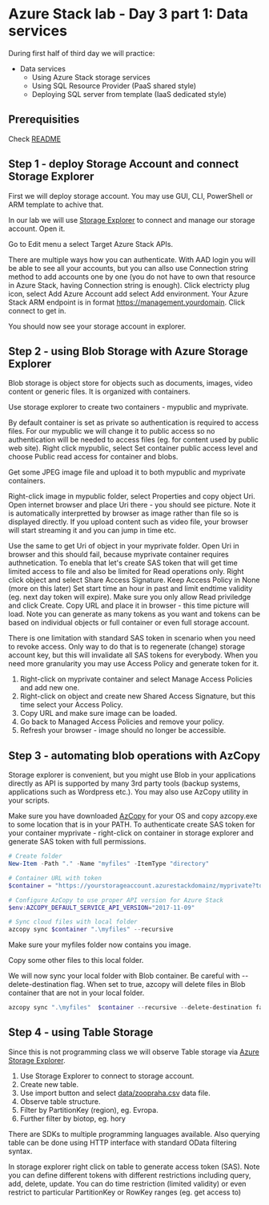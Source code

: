 # Azure Stack lab - Day 3 part 1: Data services
During first half of third day we will practice:
- Data services
  - Using Azure Stack storage services
  - Using SQL Resource Provider (PaaS shared style)
  - Deploying SQL server from template (IaaS dedicated style)

## Prerequisities
Check [README](./README.md)

## Step 1 - deploy Storage Account and connect Storage Explorer
First we will deploy storage account. You may use GUI, CLI, PowerShell or ARM template to achive that.

In our lab we will use [Storage Explorer](https://azure.microsoft.com/en-us/features/storage-explorer/) to connect and manage our storage account. Open it.

Go to Edit menu a select Target Azure Stack APIs.

There are multiple ways how you can authenticate. With AAD login you will be able to see all your accounts, but you can allso use Connection string method to add accounts one by one (you do not have to own that resource in Azure Stack, having Connection string is enough). Click electricty plug icon, select Add Azure Account add select Add environment. Your Azure Stack ARM endpoint is in format https://management.yourdomain. Click connect to get in.

You should now see your storage account in explorer.

## Step 2 - using Blob Storage with Azure Storage Explorer
Blob storage is object store for objects such as documents, images, video content or generic files. It is organized with containers.

Use storage explorer to create two containers - mypublic and myprivate. 

By default container is set as private so authentication is required to access files. For our mypublic we will change it to public access so no authentication will be needed to access files (eg. for content used by public web site). Right click mypublic, select  Set container public access level and choose Public read access for container and blobs.

Get some JPEG image file and upload it to both mypublic and myprivate containers.

Right-click image in mypublic folder, select Properties and copy object Uri. Open internet browser and place Uri there - you should see picture. Note it is automatically interpretted by browser as image rather than file so is displayed directly. If you upload content such as video file, your browser will start streaming it and you can jump in time etc.

Use the same to get Uri of object in your myprivate folder. Open Uri in browser and this should fail, because myprivate container requires authnetication. To enebla that let's create SAS token that will get time limited access to file and also be limited for Read operations only. Right click object and select Share Access Signature. Keep Access Policy in None (more on this later) Set start time an hour in past and limit endtime validity (eg. next day token will expire). Make sure you only allow Read priviledge and click Create. Copy URL and place it in browser - this time picture will load. Note you can generate as many tokens as you want and tokens can be based on individual objects or full container or even full storage account.

There is one limitation with standard SAS token in scenario when you need to revoke access. Only way to do that is to regenerate (change) storage account key, but this will invalidate all SAS tokens for everybody. When you need more granularity you may use Access Policy and generate token for it. 
1. Right-click on myprivate container and select Manage Access Policies and add new one. 
2. Right-click on object and create new Shared Access Signature, but this time select your Access Policy.
3. Copy URL and make sure image can be loaded.
4. Go back to Managed Access Policies and remove your policy.
5. Refresh your browser - image should no longer be accessible.

## Step 3 - automating blob operations with AzCopy
Storage explorer is convenient, but you might use Blob in your applications directly as API is supported by many 3rd party tools (backup systems, applications such as Wordpress etc.). You may also use AzCopy utility in your scripts.

Make sure you have downloaded [AzCopy](https://docs.microsoft.com/en-us/azure/storage/common/storage-use-azcopy-v10) for your OS and copy azcopy.exe to some location that is in your PATH. To authenticate create SAS token for your container myprivate - right-click on container in storage explorer and generate SAS token with full permissions.

```powershell
# Create folder
New-Item -Path "." -Name "myfiles" -ItemType "directory"

# Container URL with token
$container = "https://yourstorageaccount.azurestackdomainz/myprivate?tokenparams" # replace with yours

# Configure AzCopy to use proper API version for Azure Stack
$env:AZCOPY_DEFAULT_SERVICE_API_VERSION="2017-11-09"

# Sync cloud files with local folder
azcopy sync $container ".\myfiles" --recursive
```

Make sure your myfiles folder now contains you image.

Copy some other files to this local folder.

We will now sync your local folder with Blob container. Be careful with --delete-destination flag. When set to true, azcopy will delete files in Blob container that are not in your local folder.

```powershell
azcopy sync ".\myfiles"  $container --recursive --delete-destination false
```

## Step 4 - using Table Storage
Since this is not programming class we will observe Table storage via [Azure Storage Explorer](https://www.storageexplorer.com/).

1. Use Storage Explorer to connect to storage account.
2. Create new table.
3. Use import button and select [data/zoopraha.csv](data/zoopraha.csv) data file.
4. Observe table structure.
5. Filter by PartitionKey (region), eg. Evropa.
6. Further filter by biotop, eg. hory

There are SDKs to multiple programming languages available. Also querying table can be done using HTTP interface with standard OData filtering syntax.

In storage explorer right click on table to generate access token (SAS). Note you can define different tokens with different restrictions including query, add, delete, update. You can do time restriction (limited validity) or even restrict to particular PartitionKey or RowKey ranges (eg. get access to)

